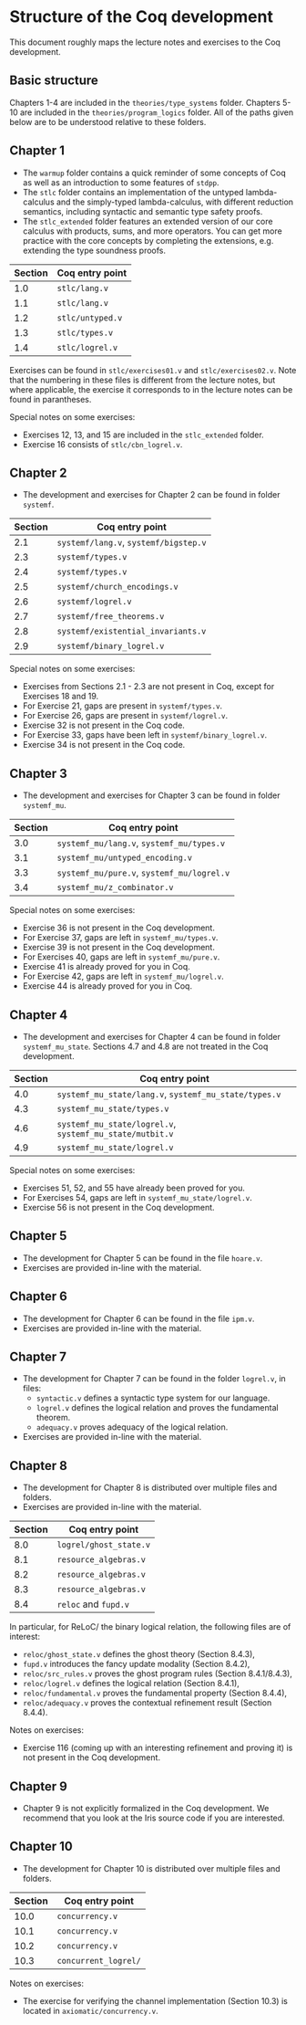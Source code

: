 # Structure of the Coq development

This document roughly maps the lecture notes and exercises to the Coq development.

## Basic structure
Chapters 1-4 are included in the `theories/type_systems` folder.
Chapters 5-10 are included in the `theories/program_logics` folder.
All of the paths given below are to be understood relative to these folders.

## Chapter 1
* The `warmup` folder contains a quick reminder of some concepts of Coq as well as an introduction to some features of `stdpp`.
* The `stlc` folder contains an implementation of the untyped lambda-calculus and the simply-typed lambda-calculus, with different reduction semantics, including syntactic and semantic type safety proofs.
* The `stlc_extended` folder features an extended version of our core calculus with products, sums, and more operators. You can get more practice with the core concepts by completing the extensions, e.g. extending the type soundness proofs.

| Section | Coq entry point          |
|---------|--------------------------|
| 1.0     | `stlc/lang.v`            |
| 1.1     | `stlc/lang.v`            |
| 1.2     | `stlc/untyped.v`         |
| 1.3     | `stlc/types.v`           |
| 1.4     | `stlc/logrel.v`          |

Exercises can be found in `stlc/exercises01.v` and `stlc/exercises02.v`. Note that the numbering in these files is different from the lecture notes, but where applicable, the exercise it corresponds to in the lecture notes can be found in parantheses.

Special notes on some exercises:
* Exercises 12, 13, and 15 are included in the `stlc_extended` folder.
* Exercise 16 consists of `stlc/cbn_logrel.v`.


## Chapter 2
* The development and exercises for Chapter 2 can be found in folder `systemf`.

| Section | Coq entry point                             |
|---------|---------------------------------------------|
| 2.1     | `systemf/lang.v`, `systemf/bigstep.v`       |
| 2.3     | `systemf/types.v`                           |
| 2.4     | `systemf/types.v`                           |
| 2.5     | `systemf/church_encodings.v`                |
| 2.6     | `systemf/logrel.v`                          |
| 2.7     | `systemf/free_theorems.v`                   |
| 2.8     | `systemf/existential_invariants.v`          |
| 2.9     | `systemf/binary_logrel.v`                   |

Special notes on some exercises:
* Exercises from Sections 2.1 - 2.3 are not present in Coq, except for Exercises 18 and 19.
* For Exercise 21, gaps are present in `systemf/types.v`.
* For Exercise 26, gaps are present in `systemf/logrel.v`.
* Exercise 32 is not present in the Coq code.
* For Exercise 33, gaps have been left in `systemf/binary_logrel.v`.
* Exercise 34 is not present in the Coq code.

## Chapter 3
* The development and exercises for Chapter 3 can be found in folder `systemf_mu`.

| Section | Coq entry point                             |
|---------|---------------------------------------------|
| 3.0     | `systemf_mu/lang.v`, `systemf_mu/types.v`   |
| 3.1     | `systemf_mu/untyped_encoding.v`             |
| 3.3     | `systemf_mu/pure.v`, `systemf_mu/logrel.v`  |
| 3.4     | `systemf_mu/z_combinator.v`                 |


Special notes on some exercises:
* Exercise 36 is not present in the Coq development.
* For Exercise 37, gaps are left in `systemf_mu/types.v`.
* Exercise 39 is not present in the Coq development.
* For Exercises 40, gaps are left in `systemf_mu/pure.v`.
* Exercise 41 is already proved for you in Coq.
* For Exercise 42, gaps are left in `systemf_mu/logrel.v`.
* Exercise 44 is already proved for you in Coq.

## Chapter 4
* The development and exercises for Chapter 4 can be found in folder `systemf_mu_state`.
  Sections 4.7 and 4.8 are not treated in the Coq development.

| Section | Coq entry point                                                   |
|---------|-------------------------------------------------------------------|
| 4.0     | `systemf_mu_state/lang.v`, `systemf_mu_state/types.v`             |
| 4.3     | `systemf_mu_state/types.v`                                        |
| 4.6     | `systemf_mu_state/logrel.v`, `systemf_mu_state/mutbit.v`          |
| 4.9     | `systemf_mu_state/logrel.v`                                       |

Special notes on some exercises:
* Exercises 51, 52, and 55 have already been proved for you.
* For Exercises 54, gaps are left in `systemf_mu_state/logrel.v`.
* Exercise 56 is not present in the Coq development.

## Chapter 5
* The development for Chapter 5 can be found in the file `hoare.v`.
* Exercises are provided in-line with the material.

## Chapter 6
* The development for Chapter 6 can be found in the file `ipm.v`.
* Exercises are provided in-line with the material.

## Chapter 7
* The development for Chapter 7 can be found in the folder `logrel.v`, in files:
  + `syntactic.v` defines a syntactic type system for our language.
  + `logrel.v` defines the logical relation and proves the fundamental theorem.
  + `adequacy.v` proves adequacy of the logical relation.
* Exercises are provided in-line with the material.

## Chapter 8
* The development for Chapter 8 is distributed over multiple files and folders.
* Exercises are provided in-line with the material.

| Section | Coq entry point                                                   |
|---------|-------------------------------------------------------------------|
| 8.0     | `logrel/ghost_state.v`                                            |
| 8.1     | `resource_algebras.v`                                             |
| 8.2     | `resource_algebras.v`                                             |
| 8.3     | `resource_algebras.v`                                             |
| 8.4     | `reloc` and `fupd.v`                                              |

In particular, for ReLoC/ the binary logical relation, the following files are of interest:
- `reloc/ghost_state.v` defines the ghost theory (Section 8.4.3),
- `fupd.v` introduces the fancy update modality (Section 8.4.2),
- `reloc/src_rules.v` proves the ghost program rules (Section 8.4.1/8.4.3),
- `reloc/logrel.v` defines the logical relation (Section 8.4.1),
- `reloc/fundamental.v` proves the fundamental property (Section 8.4.4),
- `reloc/adequacy.v` proves the contextual refinement result (Section 8.4.4).

Notes on exercises:
* Exercise 116 (coming up with an interesting refinement and proving it) is not present in the Coq development.

## Chapter 9
* Chapter 9 is not explicitly formalized in the Coq development. We recommend that you look at the Iris source code if you are interested.

## Chapter 10
* The development for Chapter 10 is distributed over multiple files and folders.

| Section | Coq entry point                                                   |
|---------|-------------------------------------------------------------------|
| 10.0    | `concurrency.v`                                                   |
| 10.1    | `concurrency.v`                                                   |
| 10.2    | `concurrency.v`                                                   |
| 10.3    | `concurrent_logrel/`                                              |

Notes on exercises:
* The exercise for verifying the channel implementation (Section 10.3) is located in `axiomatic/concurrency.v`.
